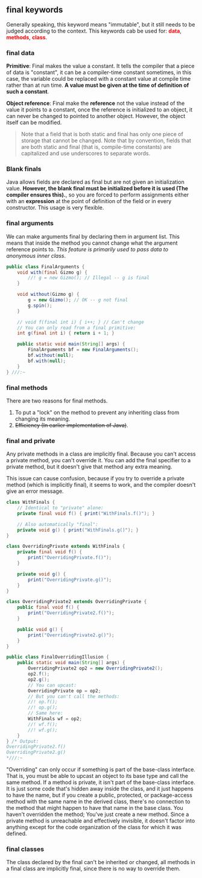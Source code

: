 ## final keywords

Generally speaking, this keyword means "immutable", but it still needs to be judged according to the context. This
keywords cab be used for: **<font color=red>data</font>**, **<font color=red>methods</font>**, **<font color=red>
class</font>**.

### final data

**Primitive**: Final makes the value a constant. It tells the compiler that a piece of data is "constant", it can be a
compiler-time constant sometimes, in this case, the variable could be replaced with a constant value at compile time
rather than at run time. **A value must be given at the time of definition of such a constant**.

**Object reference**: Final make the **reference** not the value instead of the value it points to a constant, once the
reference is initialized to an object, it can never be changed to pointed to another object. However, the object itself
can be modified.

> Note that a field that is both static and final has only one piece of storage that cannot be changed.
> Note that by convention, fields that are both static and final (that is, compile-time constants) are capitalized and
> use underscores to separate words.

### Blank finals

Java allows fields are declared as final but are not given an initialization value. **However, the blank final must be
initialized before it is used (The compiler ensures this).**, so you are forced to perform assignments either with an
**expression** at the point of definition of the field or in every constructor. This usage is very flexible.

### final arguments

We can make arguments final by declaring them in argument list. This means that inside the method you cannot change what
the argument reference points to. _This feature is primarily used to pass data to anonymous inner class_.

```java
public class FinalArguments {
    void with(final Gizmo g) {
        //! g = new Gizmo(); // Illegal -- g is final
    }

    void without(Gizmo g) {
        g = new Gizmo(); // OK -- g not final
        g.spin();
    }

    // void f(final int i) { i++; } // Can't change
    // You can only read from a final primitive:
    int g(final int i) { return i + 1; }

    public static void main(String[] args) {
        FinalArguments bf = new FinalArguments();
        bf.without(null);
        bf.with(null);
    }
} ///:~

```

### final methods

There are two reasons for final methods.

1. To put a "lock" on the method to prevent any inheriting class from changing its meaning.
2. ~~Efficiency (In earlier implementation of Java)~~.

### final and private

Any private methods in a class are implicitly final. Because you can't access a private method, you can't override it.
You can add the final specifier to a private method, but it doesn't give that method any extra meaning.

This issue can cause confusion, because if you try to override a private method (which is implicitly final), it seems to
work, and the compiler doesn't give an error message.

```java
class WithFinals {
    // Identical to "private" alone:
    private final void f() { print("WithFinals.f()"); }

    // Also automatically "final":
    private void g() { print("WithFinals.g()"); }
}

class OverridingPrivate extends WithFinals {
    private final void f() {
        print("OverridingPrivate.f()");
    }

    private void g() {
        print("OverridingPrivate.g()");
    }
}

class OverridingPrivate2 extends OverridingPrivate {
    public final void f() {
        print("OverridingPrivate2.f()");
    }

    public void g() {
        print("OverridingPrivate2.g()");
    }
}

public class FinalOverridingIllusion {
    public static void main(String[] args) {
        OverridingPrivate2 op2 = new OverridingPrivate2();
        op2.f();
        op2.g();
        // You can upcast:
        OverridingPrivate op = op2;
        // But you can't call the methods:
        //! op.f();
        //! op.g();
        // Same here:
        WithFinals wf = op2;
        //! wf.f();
        //! wf.g();
    }
} /* Output:
OverridingPrivate2.f()
OverridingPrivate2.g()
*///:~
```

"Overriding" can only occur if something is part of the base-class interface. That is, you must be able to upcast an
object to its base type and call the same method. If a method is private, it isn't part of the base-class interface. It
is just some code that's hidden away inside the class, and it just happens to have the name, but if you create a public,
protected, or package-access method with the same name in the derived class, there's no connection to the method that
might happen to have that name in the base class. You haven't overridden the method; You've just create a new method.
Since a private method is unreachable and effectively invisible, it doesn't factor into anything except for the code
organization of the class for which it was defined.

### final classes

The class declared by the final can't be inherited or changed, all methods in a final class are implicitly final, since
there is no way to override them.